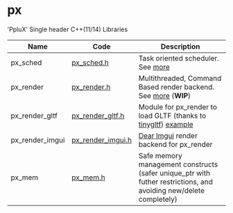 # px
'PpluX' Single header C++(11/14) Libraries
 
| Name | Code | Description |
|------|------|-------------|
| px_sched | [px_sched.h](px_sched.h) | Task oriented scheduler. See [more](README_px_sched.md) |
| px_render | [px_render.h](px_render.h) | Multithreaded, Command Based render backend. See [more](README_px_render.md) (**WIP**)|
| px_render_gltf | [px_render_gltf.h](px_render_gltf.h) | Module for px_render to load GLTF (thanks to [tinygltf](https://github.com/syoyo/tinygltf)) [example](examples/px_render_example_gltf.cpp)|
| px_render_imgui | [px_render_imgui.h](px_render_imgui.h) | [Dear Imgui](https://github.com/ocornut/imgui) render backend for px_render
| px_mem | [px_mem.h](px_mem.h) | Safe memory management constructs (safer unique_ptr with futher restrictions, and avoiding new/delete completely)|


